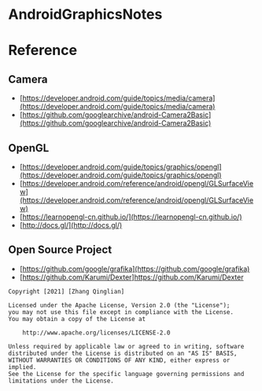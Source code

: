 # AndroidGraphicsNotes

# Reference

## Camera
- [https://developer.android.com/guide/topics/media/camera](https://developer.android.com/guide/topics/media/camera)
- [https://github.com/googlearchive/android-Camera2Basic](https://github.com/googlearchive/android-Camera2Basic)

## OpenGL
- [https://developer.android.com/guide/topics/graphics/opengl](https://developer.android.com/guide/topics/graphics/opengl)
- [https://developer.android.com/reference/android/opengl/GLSurfaceView](https://developer.android.com/reference/android/opengl/GLSurfaceView)
- [https://learnopengl-cn.github.io/](https://learnopengl-cn.github.io/)
- [http://docs.gl/](http://docs.gl/)

## Open Source Project
- [https://github.com/google/grafika](https://github.com/google/grafika)
- [https://github.com/Karumi/Dexter]https://github.com/Karumi/Dexter 

```
Copyright [2021] [Zhang Qinglian]

Licensed under the Apache License, Version 2.0 (the "License");
you may not use this file except in compliance with the License.
You may obtain a copy of the License at

    http://www.apache.org/licenses/LICENSE-2.0

Unless required by applicable law or agreed to in writing, software
distributed under the License is distributed on an "AS IS" BASIS,
WITHOUT WARRANTIES OR CONDITIONS OF ANY KIND, either express or implied.
See the License for the specific language governing permissions and
limitations under the License.
```